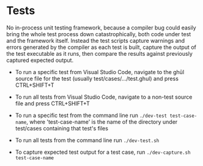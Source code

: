 # Tests
No in-process unit testing framework, because a compiler bug could easily bring the whole test process down catastrophically, both code under test and the framework itself. Instead the test scripts capture warnings and errors generated by the compiler as each test is built, capture the output of the test executable as it runs, then compare the results against previously captured expected output.

- To run a specific test from Visual Studio Code, navigate to the ghūl source file for the test (usually test/cases/.../test.ghul) and press CTRL+SHIFT+T
- To run all tests from Visual Studio Code, navigate to a non-test source file and press CTRL+SHIFT+T

- To run a specific test from the command line run `./dev-test test-case-name`, where 'test-case-name' is the name of the directory under test/cases containing that test's files
- To run all tests from the command line run `./dev-test.sh`

- To capture expected test output for a test case, run `./dev-capture.sh test-case-name`

